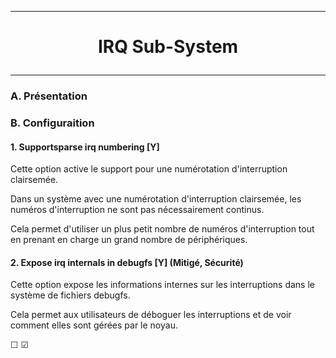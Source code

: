 ------------------------------------------------------------------------------------------------------------------------------------------
# <p align='center'> IRQ Sub-System </p>
------------------------------------------------------------------------------------------------------------------------------------------
### A. Présentation

### B. Configuraition
#### 1. Supportsparse irq numbering [Y]
Cette option active le support pour une numérotation d'interruption clairsemée. 

Dans un système avec une numérotation d'interruption clairsemée, les numéros d'interruption ne sont pas nécessairement continus.

Cela permet d'utiliser un plus petit nombre de numéros d'interruption tout en prenant en charge un grand nombre de périphériques.
<br />

#### 2. Expose irq internals in debugfs [Y] (Mitigé, Sécurité)
Cette option expose les informations internes sur les interruptions dans le système de fichiers debugfs.

Cela permet aux utilisateurs de déboguer les interruptions et de voir comment elles sont gérées par le noyau.


☐ ☑
